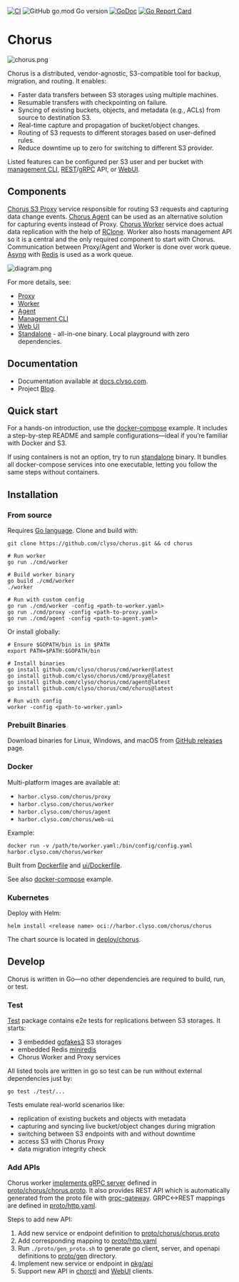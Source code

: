 [![CI](https://github.com/clyso/chorus/actions/workflows/ci-go.yml/badge.svg)](https://github.com/clyso/chorus/actions/workflows/ci-go.yml)
![GitHub go.mod Go version](https://img.shields.io/github/go-mod/go-version/clyso/chorus)
[![GoDoc](https://godoc.org/github.com/clyso/chorus?status.svg)](https://pkg.go.dev/github.com/clyso/chorus?tab=doc)
[![Go Report Card](https://goreportcard.com/badge/github.com/clyso/chorus)](https://goreportcard.com/report/github.com/clyso/chorus)

# Chorus
![chorus.png](./docs/media/banner.png)

Chorus is a distributed, vendor-agnostic, S3-compatible tool for backup, migration, and routing. It enables:
 - Faster data transfers between S3 storages using multiple machines.
 - Resumable transfers with checkpointing on failure.
 - Syncing of existing buckets, objects, and metadata (e.g., ACLs) from source to destination S3.
 - Real-time capture and propagation of bucket/object changes.
 - Routing of S3 requests to different storages based on user-defined rules.
 - Reduce downtime up to zero for switching to different S3 provider.

Listed features can be configured per S3 user and per bucket with [management CLI](./tools/chorctl), [REST](https://petstore.swagger.io/?url=https://raw.githubusercontent.com/clyso/chorus/refs/heads/main/proto/gen/openapi/chorus/chorus.swagger.json)/[gRPC](./proto/chorus/chorus.proto) API, or [WebUI](./ui/).

## Components
[Chorus S3 Proxy](./service/proxy) service responsible for routing S3 requests and capturing data change events. 
[Chorus Agent](./service/agent) can be used as an alternative solution for capturing events instead of Proxy.
[Chorus Worker](./service/worker) service does actual data replication with the help of [RClone](https://github.com/rclone/rclone). Worker also hosts management API so it is a central and the only required component to start with Chorus.
Communication between Proxy/Agent and Worker is done over work queue. 
[Asynq](https://github.com/hibiken/asynq) with [Redis](https://github.com/redis/redis) is used as a work queue.

![diagram.png](./docs/media/diagram.png)

For more details, see:
- [Proxy](./service/proxy)
- [Worker](./service/worker)
- [Agent](./service/agent)
- [Management CLI](./tools/chorctl)
- [Web UI](./ui)
- [Standalone](./service/standalone) - all-in-one binary. Local playground with zero dependencies.

## Documentation

- Documentation available at [docs.clyso.com](https://docs.clyso.com/docs/products/chorus/overview).
- Project [Blog](https://docs.clyso.com/blog/tags/chorus/).

## Quick start

For a hands-on introduction, use the [docker-compose](./docker-compose) example. It includes a step-by-step README and sample configurations—ideal if you’re familiar with Docker and S3.

If using containers is not an option, try to run [standalone](./service/standalone) binary. It bundles all docker-compose services into one executable, letting you follow the same steps without containers.

## Installation

### From source

Requires [Go language](https://go.dev/doc/install). Clone and build with:
```shell
git clone https://github.com/clyso/chorus.git && cd chorus

# Run worker
go run ./cmd/worker

# Build worker binary
go build ./cmd/worker
./worker

# Run with custom config
go run ./cmd/worker -config <path-to-worker.yaml>
go run ./cmd/proxy -config <path-to-proxy.yaml>
go run ./cmd/agent -config <path-to-agent.yaml>
```

Or install globally:
```shell
# Ensure $GOPATH/bin is in $PATH
export PATH=$PATH:$GOPATH/bin

# Install binaries
go install github.com/clyso/chorus/cmd/worker@latest
go install github.com/clyso/chorus/cmd/proxy@latest
go install github.com/clyso/chorus/cmd/agent@latest
go install github.com/clyso/chorus/cmd/chorus@latest

# Run with config
worker -config <path-to-worker.yaml>
```

### Prebuilt Binaries
Download binaries for Linux, Windows, and macOS from [GitHub releases](https://github.com/clyso/chorus/releases) page.

### Docker

Multi-platform images are available at:
- `harbor.clyso.com/chorus/proxy`
- `harbor.clyso.com/chorus/worker`
- `harbor.clyso.com/chorus/agent`
- `harbor.clyso.com/chorus/web-ui`

Example:
```shell
docker run -v /path/to/worker.yaml:/bin/config/config.yaml harbor.clyso.com/chorus/worker
```

Built from [Dockerfile](./Dockerfile) and [ui/Dockerfile](./ui/Dockerfile).

See also [docker-compose](./docker-compose) example.

### Kubernetes
Deploy with Helm:
```shell
helm install <release name> oci://harbor.clyso.com/chorus/chorus
```
The chart source is located in [deploy/chorus](./deploy/chorus).

## Develop

Chorus is written in Go—no other dependencies are required to build, run, or test.

### Test
[Test](./test) package contains e2e tests for replications between S3 storages.
It starts:
- 3 embedded [gofakes3](https://github.com/johannesboyne/gofakes3) S3 storages
- embedded Redis [miniredis](https://github.com/alicebob/miniredis)
- Chorus Worker and Proxy services

All listed tools are written in go so test can be run without external dependencies just by:
```shell
go test ./test/...
```

Tests emulate real-world scenarios like:
- replication of existing buckets and objects with metadata
- capturing and syncing live bucket/object changes during migration
- switching between S3 endpoints with and without downtime
- access S3 with Chorus Proxy
- data migration integrity check

### Add APIs
Chorus worker [implements gRPC server](./pkg/api/) defined in [proto/chorus/chorus.proto](./proto/chorus/chorus.proto). It also provides REST API which is automatically generated from the proto file with [grpc-gateway](https://github.com/grpc-ecosystem/grpc-gateway). GRPC<->REST mappings are defined in [proto/http.yaml](./proto/http.yaml).

Steps to add new API:
1. Add new service or endpoint definition to [proto/chorus/chorus.proto](./proto/chorus/chorus.proto)
2. Add corresponding mapping to [proto/http.yaml](./proto/http.yaml)
3. Run `./proto/gen_proto.sh` to generate go client, server, and openapi definitions to [proto/gen](./proto/gen) directory.
4. Implement new service or endpoint in [pkg/api](./pkg/api/)
5. Support new API in [chorctl](./tools/chorctl) and [WebUI](./ui) clients.
